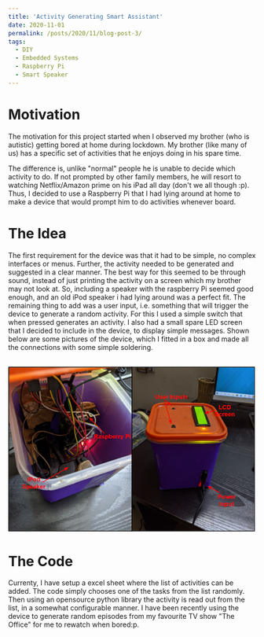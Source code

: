 ```yaml
---
title: 'Activity Generating Smart Assistant'
date: 2020-11-01
permalink: /posts/2020/11/blog-post-3/
tags:
  - DIY
  - Embedded Systems 
  - Raspberry Pi
  - Smart Speaker
---
```


Motivation 
==========
The motivation for this project started when I observed my brother (who is autistic)
getting bored at home during lockdown. My brother (like many of us) has a specific 
set of activities that he enjoys doing in his spare time. 

The difference is, unlike "normal" people he is unable to decide which activity to do. 
If not prompted by other family members, he will resort to watching Netflix/Amazon prime on his iPad all day (don't we all though :p). Thus, I decided to use a Raspberry Pi that I had lying around at home to make a device that would prompt him to do activities whenever board. 


The Idea
========

The first requirement for the device was that it had to be simple, no complex interfaces or menus. Further, the activity needed to be generated and suggested in a clear manner. The best way for this seemed to be through sound, instead of just printing the activity on a screen which my brother may not look at. So, including a 
speaker with the raspberry Pi seemed good enough, and an old iPod speaker i had lying around was a perfect fit. The remaining thing to add was a user input, i.e. something that will trigger the device to generate a random activity. For this I used a simple switch that when pressed generates an activity. I also had a small spare LED screen that I decided to include in the device, to display simple messages. Shown below are some pictures of the device, which I fitted in a box and made all the connections with 
some simple soldering. 

<br/><img src='/images/smart_assist_two.PNG'> 

The Code
========

Currenty, I have setup a excel sheet where the list of activities can be added. The code simply chooses one of the tasks from the list randomly. Then using an opensource python library the activity is read out from the list, in a somewhat configurable manner. I have been recently using the device to generate random episodes from my favourite 
TV show "The Office" for me to rewatch when bored:p. 

